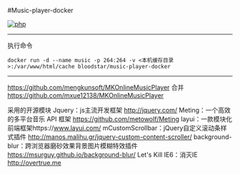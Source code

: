 
#Music-player-docker

[dockerhub]: https://hub.docker.com/r/bloodstar/music-player-docker

[![php](https://img.shields.io/badge/php-%3E%3D5.4-blue.svg)](http://php.net/releases/5_4_0.php)

---

执行命令

`docker run -d --name music -p 264:264 -v <本机缓存目录>:/var/www/html/cache bloodstar/music-player-docker`

---
https://github.com/mengkunsoft/MKOnlineMusicPlayer
合并
https://github.com/mxue12138/MKOnlineMusicPlayer

采用的开源模块
Jquery：js主流开发框架 http://jquery.com/
Meting：一个高效的多平台音乐 API 框架 https://github.com/metowolf/Meting
layui：一款模块化前端框架https://www.layui.com/
mCustomScrollbar：jQuery自定义滚动条样式插件 http://manos.malihu.gr/jquery-custom-content-scroller/
background-blur：跨浏览器磨砂效果背景图片模糊特效插件 https://msurguy.github.io/background-blur/
Let's Kill IE6：消灭IE http://overtrue.me
